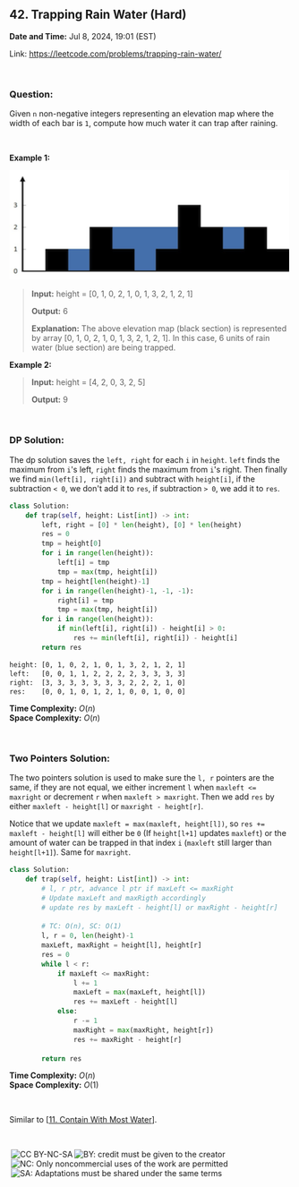 ## 42. Trapping Rain Water (Hard)
**Date and Time:** Jul 8, 2024, 19:01 (EST)

Link: https://leetcode.com/problems/trapping-rain-water/

<br>

### Question:
Given `n` non-negative integers representing an elevation map where the width of each bar is `1`, compute how much water it can trap after raining.

<br>

**Example 1:**

<img src="../images/rainwatertrap.png" width=500>

> **Input:** height = [0, 1, 0, 2, 1, 0, 1, 3, 2, 1, 2, 1]
> 
> **Output:** 6
>
> **Explanation:** The above elevation map (black section) is represented by array [0, 1, 0, 2, 1, 0, 1, 3, 2, 1, 2, 1]. In this case, 6 units of rain water (blue section) are being trapped.

**Example 2:**
> **Input:** height = [4, 2, 0, 3, 2, 5]
> 
> **Output:** 9

<br>

### DP Solution:
The dp solution saves the `left, right` for each `i` in `height`. `left` finds the maximum from `i`'s left, `right` finds the maximum from `i`'s right. Then finally we find `min(left[i], right[i])` and subtract with `height[i]`, if the subtraction `< 0`, we don't add it to `res`, if subtraction `> 0`, we add it to `res`.
```python
class Solution:
    def trap(self, height: List[int]) -> int:
        left, right = [0] * len(height), [0] * len(height)
        res = 0
        tmp = height[0]
        for i in range(len(height)):
            left[i] = tmp
            tmp = max(tmp, height[i])
        tmp = height[len(height)-1]
        for i in range(len(height)-1, -1, -1):
            right[i] = tmp
            tmp = max(tmp, height[i])
        for i in range(len(height)):
            if min(left[i], right[i]) - height[i] > 0:
                res += min(left[i], right[i]) - height[i]
        return res
```
```
height: [0, 1, 0, 2, 1, 0, 1, 3, 2, 1, 2, 1]
left:   [0, 0, 1, 1, 2, 2, 2, 2, 3, 3, 3, 3]
right:  [3, 3, 3, 3, 3, 3, 3, 2, 2, 2, 1, 0]
res:    [0, 0, 1, 0, 1, 2, 1, 0, 0, 1, 0, 0]
```
**Time Complexity:** $O(n)$ <br>
**Space Complexity:** $O(n)$

<br>

### Two Pointers Solution:
The two pointers solution is used to make sure the `l, r` pointers are the same, if they are not equal, we either increment `l` when `maxleft <= maxright` or decrement `r` when `maxleft > maxright`. Then we add `res` by either `maxleft - height[l]` or `maxright - height[r]`.

Notice that we update `maxleft = max(maxleft, height[l])`, so `res += maxleft - height[l]` will either be `0` (If `height[l+1]` updates `maxleft`) or the amount of water can be trapped in that index `i` (`maxleft` still larger than `height[l+1]`). Same for `maxright`.
```python
class Solution:
    def trap(self, height: List[int]) -> int:
        # l, r ptr, advance l ptr if maxLeft <= maxRight
        # Update maxLeft and maxRigth accordingly
        # update res by maxLeft - height[l] or maxRight - height[r]

        # TC: O(n), SC: O(1)
        l, r = 0, len(height)-1
        maxLeft, maxRight = height[l], height[r]
        res = 0
        while l < r:
            if maxLeft <= maxRight:
                l += 1
                maxLeft = max(maxLeft, height[l])
                res += maxLeft - height[l]
            else:
                r -= 1
                maxRight = max(maxRight, height[r])
                res += maxRight - height[r]
        
        return res
```
**Time Complexity:** $O(n)$ <br>
**Space Complexity:** $O(1)$

<br>

Similar to [[11. Contain With Most Water](11.Container_With_Most_Water(Medium).md)].

<br>

<img style="height:22px!important;margin-left:3px;vertical-align:text-bottom;" src="https://mirrors.creativecommons.org/presskit/icons/cc.svg?ref=chooser-v1" alt="CC BY-NC-SA" title="CC BY-NC-SA"><img style="height:22px!important;margin-left:3px;vertical-align:text-bottom;" src="https://mirrors.creativecommons.org/presskit/icons/by.svg?ref=chooser-v1" alt="BY: credit must be given to the creator" title="BY: credit must be given to the creator"><img style="height:22px!important;margin-left:3px;vertical-align:text-bottom;" src="https://mirrors.creativecommons.org/presskit/icons/nc.svg?ref=chooser-v1" alt="NC: Only noncommercial uses of the work are permitted" title="NC: Only noncommercial uses of the work are permitted"><img style="height:22px!important;margin-left:3px;vertical-align:text-bottom;" src="https://mirrors.creativecommons.org/presskit/icons/sa.svg?ref=chooser-v1" alt="SA: Adaptations must be shared under the same terms" title="SA: Adaptations must be shared under the same terms">